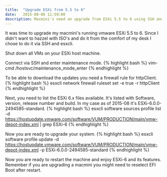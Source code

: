 ```yaml
---
title:  "Upgrade ESXi from 5.5 to 6"
date:   2015-08-06 11:59:00
description: Macmini's need an upgrade from ESXi 5.5 to 6 using SSH and esxcli
---
```


It was time to upgrade my macmini's running vmware ESXi 5.5 to 6.
Since I didn't want to hazzel with ISO's and do it from the comfort of my desk I chose to do it via SSH and esxcli.

Shut down all VMs on your ESXi host machine.

Connect via SSH and enter maintenance mode.
{% highlight bash %}
vim-cmd /hostsvc/maintenance_mode_enter
{% endhighlight %}

To be able to download the updates you need a firewall rule for httpClient.
{% highlight bash %}
esxcli network firewall ruleset set -e true -r httpClient
{% endhighlight %}

Next, you need to list the ESXi 6.x files available. It's listed with Software, version, release number and build. In my case as of 2015-08 it's ESXi-6.0.0-2494585-standard.
{% highlight bash %}
esxcli software sources profile list -d https://hostupdate.vmware.com/software/VUM/PRODUCTION/main/vmw-depot-index.xml | grep ESXi-6
{% endhighlight %}

Now you are ready to upgrade your system.
{% highlight bash %}
esxcli software profile update -d https://hostupdate.vmware.com/software/VUM/PRODUCTION/main/vmw-depot-index.xml -p ESXi-6.0.0-2494585-standard
{% endhighlight %}

Now you are ready to restart the machine and enjoy ESXi-6 and its features.
Remember if you are upgrading a macmini you might need to reselect EFI Boot after restart.
